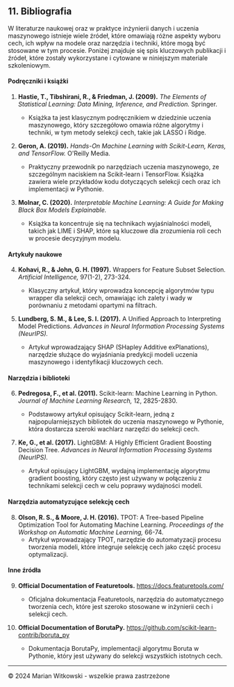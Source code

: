 ## 11. **Bibliografia**

W literaturze naukowej oraz w praktyce inżynierii danych i uczenia maszynowego istnieje wiele źródeł, które omawiają różne aspekty wyboru cech, ich wpływ na modele oraz narzędzia i techniki, które mogą być stosowane w tym procesie. Poniżej znajduje się spis kluczowych publikacji i źródeł, które zostały wykorzystane i cytowane w niniejszym materiale szkoleniowym.

#### Podręczniki i książki

1. **Hastie, T., Tibshirani, R., & Friedman, J. (2009).** *The Elements of Statistical Learning: Data Mining, Inference, and Prediction.* Springer.
   - Książka ta jest klasycznym podręcznikiem w dziedzinie uczenia maszynowego, który szczegółowo omawia różne algorytmy i techniki, w tym metody selekcji cech, takie jak LASSO i Ridge.

2. **Geron, A. (2019).** *Hands-On Machine Learning with Scikit-Learn, Keras, and TensorFlow.* O'Reilly Media.
   - Praktyczny przewodnik po narzędziach uczenia maszynowego, ze szczególnym naciskiem na Scikit-learn i TensorFlow. Książka zawiera wiele przykładów kodu dotyczących selekcji cech oraz ich implementacji w Pythonie.

3. **Molnar, C. (2020).** *Interpretable Machine Learning: A Guide for Making Black Box Models Explainable.*
   - Książka ta koncentruje się na technikach wyjaśnialności modeli, takich jak LIME i SHAP, które są kluczowe dla zrozumienia roli cech w procesie decyzyjnym modelu.

#### Artykuły naukowe

4. **Kohavi, R., & John, G. H. (1997).** Wrappers for Feature Subset Selection. *Artificial Intelligence,* 97(1-2), 273-324.
   - Klasyczny artykuł, który wprowadza koncepcję algorytmów typu wrapper dla selekcji cech, omawiając ich zalety i wady w porównaniu z metodami opartymi na filtrach.

5. **Lundberg, S. M., & Lee, S. I. (2017).** A Unified Approach to Interpreting Model Predictions. *Advances in Neural Information Processing Systems (NeurIPS).*
   - Artykuł wprowadzający SHAP (SHapley Additive exPlanations), narzędzie służące do wyjaśniania predykcji modeli uczenia maszynowego i identyfikacji kluczowych cech.

#### Narzędzia i biblioteki

6. **Pedregosa, F., et al. (2011).** Scikit-learn: Machine Learning in Python. *Journal of Machine Learning Research,* 12, 2825-2830.
   - Podstawowy artykuł opisujący Scikit-learn, jedną z najpopularniejszych bibliotek do uczenia maszynowego w Pythonie, która dostarcza szeroki wachlarz narzędzi do selekcji cech.

7. **Ke, G., et al. (2017).** LightGBM: A Highly Efficient Gradient Boosting Decision Tree. *Advances in Neural Information Processing Systems (NeurIPS).*
   - Artykuł opisujący LightGBM, wydajną implementację algorytmu gradient boosting, który często jest używany w połączeniu z technikami selekcji cech w celu poprawy wydajności modeli.

#### Narzędzia automatyzujące selekcję cech

8. **Olson, R. S., & Moore, J. H. (2016).** TPOT: A Tree-based Pipeline Optimization Tool for Automating Machine Learning. *Proceedings of the Workshop on Automatic Machine Learning,* 66-74.
   - Artykuł wprowadzający TPOT, narzędzie do automatyzacji procesu tworzenia modeli, które integruje selekcję cech jako część procesu optymalizacji.

#### Inne źródła

9. **Official Documentation of Featuretools.** https://docs.featuretools.com/
   - Oficjalna dokumentacja Featuretools, narzędzia do automatycznego tworzenia cech, które jest szeroko stosowane w inżynierii cech i selekcji cech.

10. **Official Documentation of BorutaPy.** https://github.com/scikit-learn-contrib/boruta_py
    - Dokumentacja BorutaPy, implementacji algorytmu Boruta w Pythonie, który jest używany do selekcji wszystkich istotnych cech.

---

© 2024 Marian Witkowski - wszelkie prawa zastrzeżone
